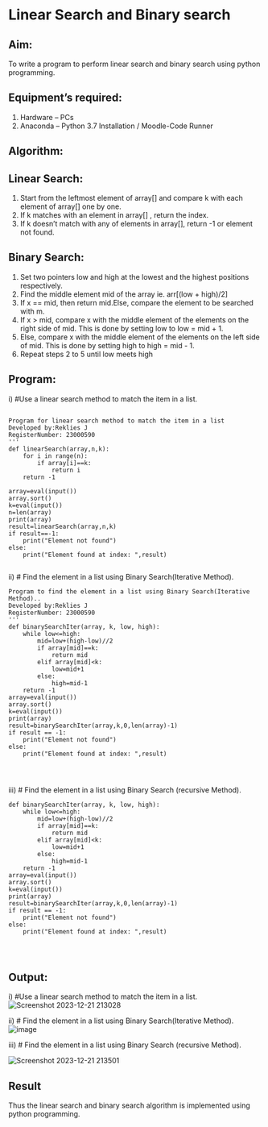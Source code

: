 # Linear Search and Binary search
## Aim:
To write a program to perform linear search and binary search using python programming.
## Equipment’s required:
1.	Hardware – PCs
2.	Anaconda – Python 3.7 Installation / Moodle-Code Runner
## Algorithm:
## Linear Search:
1.	Start from the leftmost element of array[] and compare k with each element of array[] one by one.
2.	If k matches with an element in array[] , return the index.
3.	If k doesn’t match with any of elements in array[], return -1 or element not found.
## Binary Search:
1.	Set two pointers low and high at the lowest and the highest positions respectively.
2.	Find the middle element mid of the array ie. arr[(low + high)/2]
3.	If x == mid, then return mid.Else, compare the element to be searched with m.
4.	If x > mid, compare x with the middle element of the elements on the right side of mid. This is done by setting low to low = mid + 1.
5.	Else, compare x with the middle element of the elements on the left side of mid. This is done by setting high to high = mid - 1.
6.	Repeat steps 2 to 5 until low meets high
## Program:
i)	#Use a linear search method to match the item in a list.
```

Program for linear search method to match the item in a list
Developed by:Reklies J
RegisterNumber: 23000590
'''
def linearSearch(array,n,k):
    for i in range(n):
        if array[i]==k:
            return i
    return -1
    
array=eval(input())
array.sort()
k=eval(input())
n=len(array)
print(array)
result=linearSearch(array,n,k)
if result==-1:
    print("Element not found")
else:
    print("Element found at index: ",result)


```
ii)	# Find the element in a list using Binary Search(Iterative Method).
```
Program to find the element in a list using Binary Search(Iterative Method)..
Developed by:Reklies J
RegisterNumber: 23000590
'''
def binarySearchIter(array, k, low, high):
    while low<=high:
        mid=low+(high-low)//2
        if array[mid]==k:
            return mid
        elif array[mid]<k:
            low=mid+1
        else:
            high=mid-1
    return -1
array=eval(input())
array.sort()
k=eval(input())
print(array)
result=binarySearchIter(array,k,0,len(array)-1)
if result == -1:
    print("Element not found")
else:
    print("Element found at index: ",result)




```
iii)	# Find the element in a list using Binary Search (recursive Method).
```
def binarySearchIter(array, k, low, high):
    while low<=high:
        mid=low+(high-low)//2
        if array[mid]==k:
            return mid
        elif array[mid]<k:
            low=mid+1
        else:
            high=mid-1
    return -1
array=eval(input())
array.sort()
k=eval(input())
print(array)
result=binarySearchIter(array,k,0,len(array)-1)
if result == -1:
    print("Element not found")
else:
    print("Element found at index: ",result)




```
## Output:
i)	#Use a linear search method to match the item in a list.
![Screenshot 2023-12-21 213028](https://github.com/Reklies/Search-Algorithm/assets/147139232/85640b99-b36c-4952-891c-61f6d916e6c8)

ii)	# Find the element in a list using Binary Search(Iterative Method).
![image](https://github.com/Reklies/Search-Algorithm/assets/147139232/2274c877-1dbc-4c46-8894-6ace814f0569)

iii)	# Find the element in a list using Binary Search (recursive Method).

![Screenshot 2023-12-21 213501](https://github.com/Reklies/Search-Algorithm/assets/147139232/161dba38-e29e-4fdc-aad3-dbbcbfab33ef)


## Result
Thus the linear search and binary search algorithm is implemented using python programming.
